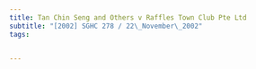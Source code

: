 ```yaml
---
title: Tan Chin Seng and Others v Raffles Town Club Pte Ltd 
subtitle: "[2002] SGHC 278 / 22\_November\_2002"
tags:


---
```


